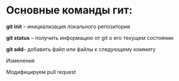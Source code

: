 # Основные команды гит:

**git init** – инициализация локального репозитория

**git status** – получить информацию от git о его текущем состоянии

**git add**– добавить файл или файлы к следующему коммиту

Изменения 

Модифицируем pull request


